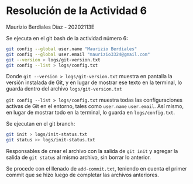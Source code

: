 # Resolución de la Actividad 6
Maurizio Berdiales Díaz - 20202113E

Se ejecuta en el git bash de la actividad número 6:

```bash
git config --global user.name "Maurizio Berdiales"
git config --global user.email "maurizio3324@gmail.com"
git --version > logs/git-version.txt
git config --list > logs/config.txt
```

Donde `git --version > logs/git-version.txt` muestra en pantalla la versión instalada de Git, y en lugar de mostrar ese texto en la terminal, lo guarda dentro del archivo `logs/git-version.txt`

`git config --list > logs/config.txt` muestra todas las configuraciones activas de Git en el entorno, tales como `user.name` `user.email`. Así mismo, en lugar de mostrar todo en la terminal, lo guarda en `logs/config.txt`.

Se ejecutan en el git branch:

```bash
git init > logs/init-status.txt
git status >> logs/init-status.txt
```

Responsables de crear el archivo con la salida de `git init` y agregar la salida de `git status` al mismo archivo, sin borrar lo anterior.

Se procede con el llenado de `add-commit.txt`, teniendo en cuenta el primer commit que se hizo luego de completar las archivos anteriores.



